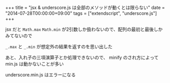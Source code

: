 +++
title = "jsx & underscore.js は全部のメソッドが動くとは限らない"
date = "2014-07-28T00:00:00+09:00"
tags = ["extendscript", "underscore.js"]
+++

jsx だと `Math.max` `Math.min` が2引数しか扱わないので、配列の最初と最後しかみてないので

`_.max` と `_.min` が想定外の結果を返すのを思い出した

<script src="https://gist.github.com/milligramme/6173510.js"></script>


あと、入れ子の三項演算子とか処理できないので、 minify のされ方によって min.js は動かないことが多い

underscore.min.js はエラーになる

